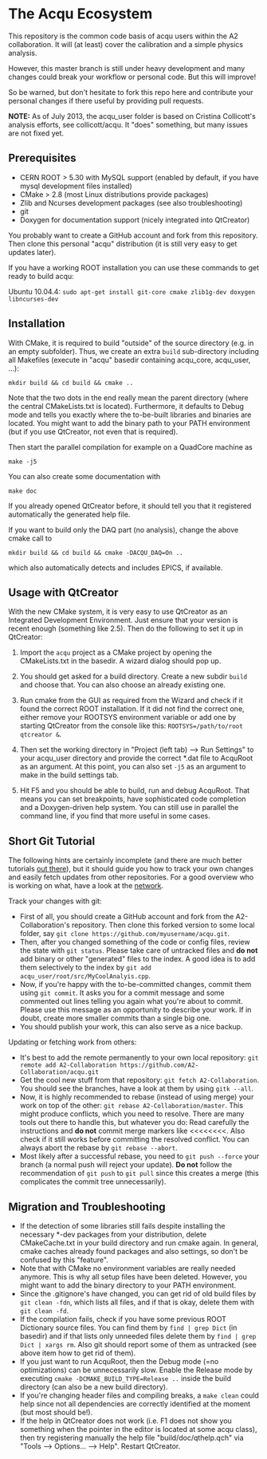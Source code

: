 The Acqu Ecosystem
==================

This repository is the common code basis of acqu users within the A2
collaboration. It will (at least) cover the calibration and a simple
physics analysis. 

However, this master branch is still under heavy development and many
changes could break your workflow or personal code. But this will
improve!

So be warned, but don't hesitate to fork this repo here and contribute
your personal changes if there useful by providing pull requests.

**NOTE:** As of July 2013, the acqu\_user folder is based on Cristina
Collicott's analysis efforts, see collicott/acqu. It "does" something,
but many issues are not fixed yet.


Prerequisites
-------------

* CERN ROOT > 5.30 with MySQL support (enabled by default, if you have mysql development files installed)
* CMake > 2.8 (most Linux distributions provide packages) 
* Zlib and Ncurses development packages (see also troubleshooting)
* git 
* Doxygen for documentation support (nicely integrated into QtCreator)

You probably want to create a GitHub account and fork from this
repository. Then clone this personal "acqu" distribution (it is still
very easy to get updates later).

If you have a working ROOT installation you can use these commands to get
ready to build acqu:

Ubuntu 10.04.4:
 `sudo apt-get install git-core cmake zlib1g-dev doxygen libncurses-dev`



Installation
------------

With CMake, it is required to build "outside" of the source
directory (e.g. in an empty subfolder). Thus, we create an extra
`build` sub-directory including all Makefiles (execute in "acqu"
basedir containing acqu\_core, acqu\_user, ...):

`mkdir build && cd build && cmake ..`

Note that the two dots in the end really mean the parent directory
(where the central CMakeLists.txt is located). Furthermore, it
defaults to Debug mode and tells you exactly where the to-be-built
libraries and binaries are located. You might want to add the binary
path to your PATH environment (but if you use QtCreator, not even that
is required).

Then start the parallel compilation for example on a QuadCore machine as 

`make -j5`

You can also create some documentation with 

`make doc` 

If you already opened QtCreator before, it should tell you that it
registered automatically the generated help file.

If you want to build only the DAQ part (no analysis), change the above
cmake call to 

`mkdir build && cd build && cmake -DACQU_DAQ=On ..`

which also automatically detects and includes EPICS, if available.


Usage with QtCreator
--------------------

With the new CMake system, it is very easy to use QtCreator as an
Integrated Development Environment. Just ensure that your version is
recent enough (something like 2.5). Then do the following to set it up
in QtCreator: 

1. Import the `acqu` project as a CMake project by opening the
CMakeLists.txt in the basedir. A wizard dialog should pop up.

2. You should get asked for a build directory. Create a new subdir
`build` and choose that. You can also choose an already existing one.

3. Run cmake from the GUI as required from the Wizard and check if it
found the correct ROOT installation. If it did not find the correct
one, either remove your ROOTSYS environment variable or add one by
starting QtCreator from the console like this: `ROOTSYS=/path/to/root
qtcreator &`.

4. Then set the working directory in "Project (left tab) --> Run
 Settings" to your acqu_user directory and provide the correct *.dat
 file to AcquRoot as an argument. At this point, you can also set
 `-j5` as an argument to make in the build settings tab.

5. Hit F5 and you should be able to build, run and debug AcquRoot.
That means you can set breakpoints, have sophisticated code completion
and a Doxygen-driven help system. You can still use in parallel the
command line, if you find that more useful in some cases.


Short Git Tutorial 
------------------ 

The following hints are certainly incomplete (and there are much
better tutorials [out there](http://git-scm.com/docs/gittutorial)),
but it should guide you how to track your own changes and easily fetch
updates from other repositories. For a good overview who is working on
what, have a look at the
[network](https://github.com/A2-Collaboration/acqu/network).

Track your changes with git:

* First of all, you should create a GitHub account and fork from the
  A2-Collaboration's repository. Then clone this forked version to
  some local folder, say `git clone https://github.com/myusername/acqu.git`.
* Then, after you changed something of the code or config files,
  review the state with `git status`. Please take care of untracked
  files and **do not** add binary or other "generated" files to the
  index. A good idea is to add them selectively to the index by `git
  add acqu_user/root/src/MyCoolAnalyis.cpp`.
* Now, if you're happy with the to-be-committed changes, commit them
  using `git commit`. It asks you for a commit message and some
  commented out lines telling you again what you're about to commit.
  Please use this message as an opportunity to describe your work. If
  in doubt, create more smaller commits than a single big one.
* You should publish your work, this can also serve as a nice backup.


Updating or fetching work from others:

* It's best to add the remote permanently to your own local
  repository: `git remote add A2-Collaboration
  https://github.com/A2-Collaboration/acqu.git`
* Get the cool new stuff from that repository: `git fetch
  A2-Collaboration`. You should see the branches, have a look at them
  by using `gitk --all`.
* Now, it is highly recommended to rebase (instead of using merge)
  your work on top of the other: `git rebase A2-Collaboration/master`.
  This might produce conflicts, which you need to resolve. There are
  many tools out there to handle this, but whatever you do: Read
  carefully the instructions and **do not** commit merge markers like
  <<<<<<<<. Also check if it still works before committing the
  resolved conflict. You can always abort the rebase by `git rebase
  --abort`.  
* Most likely after a successful rebase, you need to `git push
--force` your branch (a normal push will reject your update). **Do
not** follow the recommendation of `git push` to `git pull` since this
creates a merge (this complicates the commit tree unnecessarily).


Migration and Troubleshooting 
-----------------------------

* If the detection of some libraries still fails despite installing
  the necessary *-dev packages from your distribution, delete
  CMakeCache.txt in your build directory and run cmake again. In
  general, cmake caches already found packages and also settings, so
  don't be confused by this "feature".
* Note that with CMake no environment variables are really needed
  anymore. This is why all setup files have been deleted. However, you
  might want to add the binary directory to your PATH environment.
* Since the .gitignore's have changed, you can get rid of old build
  files by `git clean -fdn`, which lists all files, and if that is
  okay, delete them with `git clean -fd`.  
* If the compilation fails, check if you have some previous ROOT
  Dictionary source files. You can find them by `find | grep Dict` (in
  basedir) and if that lists only unneeded files delete them by `find
  | grep Dict | xargs rm`. Also git should report some of them as
  untracked (see above item how to get rid of them).
* If you just want to run AcquRoot, then the Debug mode (=no
  optimizations) can be unnecessarily slow. Enable the Release mode by
  executing `cmake -DCMAKE_BUILD_TYPE=Release ..` inside the build
  directory (can also be a new build directory).
* If you're changing header files and compiling breaks, a `make clean`
  could help since not all dependencies are correctly identified at
  the moment (but most should be!).
* If the help in QtCreator does not work (i.e. F1 does not show you
  something when the pointer in the editor is located at some acqu
  class), then try registering manually the help file
  "build/doc/qthelp.qch" via "Tools --> Options... --> Help". Restart
  QtCreator.

